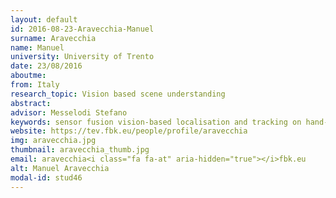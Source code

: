 ```yaml
---
layout: default 
id: 2016-08-23-Aravecchia-Manuel
surname: Aravecchia
name: Manuel
university: University of Trento
date: 23/08/2016
aboutme: 
from: Italy
research_topic: Vision based scene understanding
abstract: 
advisor: Messelodi Stefano
keywords: sensor fusion vision-based localisation and tracking on hand-held devices
website: https://tev.fbk.eu/people/profile/aravecchia
img: aravecchia.jpg
thumbnail: aravecchia_thumb.jpg
email: aravecchia<i class="fa fa-at" aria-hidden="true"></i>fbk.eu
alt: Manuel Aravecchia
modal-id: stud46
---
```

